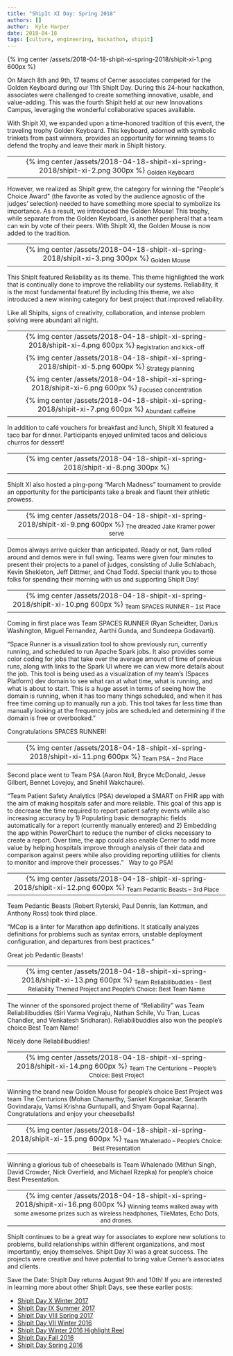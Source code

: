 ```yaml
---
title: "ShipIt XI Day: Spring 2018"
authors: []
author:  Kyle Harper
date: 2018-04-18
tags: [culture, engineering, hackathon, shipit]
---
```


{% img center /assets/2018-04-18-shipit-xi-spring-2018/shipit-xi-1.png 600px %}

On March 8th and 9th, 17 teams of Cerner associates competed for the Golden Keyboard during our 11th ShipIt Day. During this 24-hour hackathon, associates were challenged to create something innovative, usable, and value-adding. This was the fourth ShipIt held at our new Innovations Campus, leveraging the wonderful collaborative spaces available.

With Shipit XI, we expanded upon a time-honored tradition of this event, the traveling trophy Golden Keyboard. This keyboard, adorned with symbolic trinkets from past winners, provides an opportunity for winning teams to defend the trophy and leave their mark in ShipIt history.

<div align="center">
  <table>
    <tr>
      <td align="center">
        {% img center /assets/2018-04-18-shipit-xi-spring-2018/shipit-xi-2.png 300px %}
        <sub>Golden Keyboard</sub>
      </td>
    </tr>
  </table>
</div>

However, we realized as ShipIt grew, the category for winning the "People's Choice Award" (the favorite as voted by the audience agnostic of the judges’ selection) needed to have something more special to symbolize its importance. As a result, we introduced the Golden Mouse! This trophy, while separate from the Golden Keyboard, is another peripheral that a team can win by vote of their peers. With ShipIt XI, the Golden Mouse is now added to the tradition.

<div align="center">
  <table>
    <tr>
      <td align="center">
        {% img center /assets/2018-04-18-shipit-xi-spring-2018/shipit-xi-3.png 300px %}
        <sub>Golden Mouse</sub>
      </td>
    </tr>
  </table>
</div>

This ShipIt featured Reliability as its theme. This theme highlighted the work that is continually done to improve the reliability our systems. Reliability, it is the most fundamental feature! By including this theme, we also introduced a new winning category for best project that improved reliability.

Like all ShipIts, signs of creativity, collaboration, and intense problem solving were abundant all night.

<div align="center">
  <table>
    <tr>
      <td align="center">
        {% img center /assets/2018-04-18-shipit-xi-spring-2018/shipit-xi-4.png 600px %}
        <sub>Registration and kick-off</sub>
      </td>
    </tr>
    <tr>
      <td align="center">
        {% img center /assets/2018-04-18-shipit-xi-spring-2018/shipit-xi-5.png 600px %}
        <sub>Strategy planning</sub>
      </td>
    </tr>
    <tr>
      <td align="center">
        {% img center /assets/2018-04-18-shipit-xi-spring-2018/shipit-xi-6.png 600px %}
        <sub>Focused concentration</sub>
      </td>
    </tr>
    <tr>
      <td align="center">
        {% img center /assets/2018-04-18-shipit-xi-spring-2018/shipit-xi-7.png 600px %}
        <sub>Abundant caffeine</sub>
      </td>
    </tr>
  </table>
</div>

In addition to café vouchers for breakfast and lunch, ShipIt XI featured a taco bar for dinner. Participants enjoyed unlimited tacos and delicious churros for dessert!

<div align="center">
  <table>
    <tr>
      <td align="center">
        {% img center /assets/2018-04-18-shipit-xi-spring-2018/shipit-xi-8.png 300px %}
      </td>
    </tr>
  </table>
</div>

ShipIt XI also hosted a ping-pong “March Madness” tournament to provide an opportunity for the participants take a break and flaunt their athletic prowess.

<div align="center">
  <table>
    <tr>
      <td align="center">
        {% img center /assets/2018-04-18-shipit-xi-spring-2018/shipit-xi-9.png 600px %}
        <sub>The dreaded Jake Kramer power serve</sub>
      </td>
    </tr>
  </table>
</div>

Demos always arrive quicker than anticipated. Ready or not, 9am rolled around and demos were in full swing. Teams were given four minutes to present their projects to a panel of judges, consisting of Julie Schlabach, Kevin Shekleton, Jeff Dittmer, and Chad Todd.  Special thank you to those folks for spending their morning with us and supporting ShipIt Day!

<div align="center">
  <table>
    <tr>
      <td align="center">
        {% img center /assets/2018-04-18-shipit-xi-spring-2018/shipit-xi-10.png 600px %}
        <sub>Team SPACES RUNNER – 1st Place</sub>
      </td>
    </tr>
  </table>
</div>

Coming in first place was Team SPACES RUNNER (Ryan Scheidter, Darius Washington, Miguel Fernandez, Aarthi Gunda, and Sundeepa Godavarti).

“Space Runner is a visualization tool to show previously run, currently running, and scheduled to run Apache Spark jobs. It also provides some color coding for jobs that take over the average amount of time of previous runs, along with links to the Spark UI where we can view more details about the job. This tool is being used as a visualization of my team’s (Spaces Platform) dev domain to see what ran at what time, what is running, and what is about to start. This is a huge asset in terms of seeing how the domain is running, when it has too many things scheduled, and when it has free time coming up to manually run a job. This tool takes far less time than manually looking at the frequency jobs are scheduled and determining if the domain is free or overbooked.”

Congratulations SPACES RUNNER!

<div align="center">
  <table>
    <tr>
      <td align="center">
        {% img center /assets/2018-04-18-shipit-xi-spring-2018/shipit-xi-11.png 600px %}
        <sub>Team PSA – 2nd Place</sub>
      </td>
    </tr>
  </table>
</div>

Second place went to Team PSA (Aaron Noll, Bryce McDonald, Jesse Gilbert, Bennet Lovejoy, and Snehil Wakchaure).

“Team Patient Safety Analytics (PSA) developed a SMART on FHIR app with the aim of making hospitals safer and more reliable. This goal of this app is to decrease the time required to report patient safety events while also increasing accuracy by 1) Populating basic demographic fields automatically for a report (currently manually entered) and 2) Embedding the app within PowerChart to reduce the number of clicks necessary to create a report. Over time, the app could also enable Cerner to add more value by helping hospitals improve through analysis of their data and comparison against peers while also providing reporting utilities for clients to monitor and improve their processes.”
 
Way to go PSA!

<div align="center">
  <table>
    <tr>
      <td align="center">
        {% img center /assets/2018-04-18-shipit-xi-spring-2018/shipit-xi-12.png 600px %}
        <sub>Team Pedantic Beasts – 3rd Place</sub>
      </td>
    </tr>
  </table>
</div>

Team Pedantic Beasts (Robert Ryterski, Paul Dennis, Ian Kottman, and Anthony Ross) took third place.

“MCop is a linter for Marathon app definitions. It statically analyzes definitions for problems such as syntax errors, unstable deployment configuration, and departures from best practices.”

Great job Pedantic Beasts!

<div align="center">
  <table>
    <tr>
      <td align="center">
        {% img center /assets/2018-04-18-shipit-xi-spring-2018/shipit-xi-13.png 600px %}
        <sub>Team Reliabilibuddies – Best Reliability Themed Project and People’s Choice: Best Team Name</sub>
      </td>
    </tr>
  </table>
</div>

The winner of the sponsored project theme of “Reliability” was Team Reliabilibuddies (Siri Varma Vegiraju, Nathan Schile, Vu Tran, Lucas Chandler, and Venkatesh Sridharan). Reliabilibuddies also won the people’s choice Best Team Name!

Nicely done Reliabilibuddies!

<div align="center">
  <table>
    <tr>
      <td align="center">
        {% img center /assets/2018-04-18-shipit-xi-spring-2018/shipit-xi-14.png 600px %}
        <sub>Team The Centurions – People’s Choice: Best Project</sub>
      </td>
    </tr>
  </table>
</div>

Winning the brand new Golden Mouse for people’s choice Best Project was team The Centurions (Mohan Chamarthy, Sanket Korgaonkar, Saranth Govindaraju, Vamsi Krishna Guntupalli, and Shyam Gopal Rajanna). Congratulations and enjoy your cheeseballs!

<div align="center">
  <table>
    <tr>
      <td align="center">
        {% img center /assets/2018-04-18-shipit-xi-spring-2018/shipit-xi-15.png 600px %}
        <sub>Team Whalenado – People’s Choice: Best Presentation</sub>
      </td>
    </tr>
  </table>
</div>

Winning a glorious tub of cheeseballs is Team Whalenado (Mithun Singh, David Crowder, Nick Overfield, and Michael Rzepka) for people’s choice Best Presentation.

<div align="center">
  <table>
    <tr>
      <td align="center">
        {% img center /assets/2018-04-18-shipit-xi-spring-2018/shipit-xi-16.png 600px %}
        <sub>Winning teams walked away with some awesome prizes such as wireless headphones, TileMates, Echo Dots, and drones.</sub>
      </td>
    </tr>
  </table>
</div>

ShipIt continues to be a great way for associates to explore new solutions to problems, build relationships within different organizations, and most importantly, enjoy themselves. ShipIt Day XI was a great success. The projects were creative and have potential to bring value Cerner’s associates and clients.

Save the Date: ShipIt Day returns August 9th and 10th! If you are interested in learning more about other ShipIt Days, see these earlier posts:

* [ShipIt Day X Winter 2017](http://engineering.cerner.com/blog/shipit-x-day-winter-2017/)
* [ShipIt Day IX Summer 2017](http://engineering.cerner.com/blog/shipit-ix-day-summer-2017/)
* [ShipIt Day VIII Spring 2017](http://engineering.cerner.com/blog/shipit-day-viii-spring-2017/)
* [ShipIt Day VII Winter 2016](http://engineering.cerner.com/blog/shipit-vii-day-winter-2016/)
* [ShipIt Day Winter 2016 Highlight Reel](https://www.youtube.com/watch?v=iqTp0dmLgUk)
* [ShipIt Day Fall 2016](http://engineering.cerner.com/blog/fall-2016-shipit-day/)
* [ShipIt Day Spring 2016](http://engineering.cerner.com/blog/spring-2016-shipit-day/)
